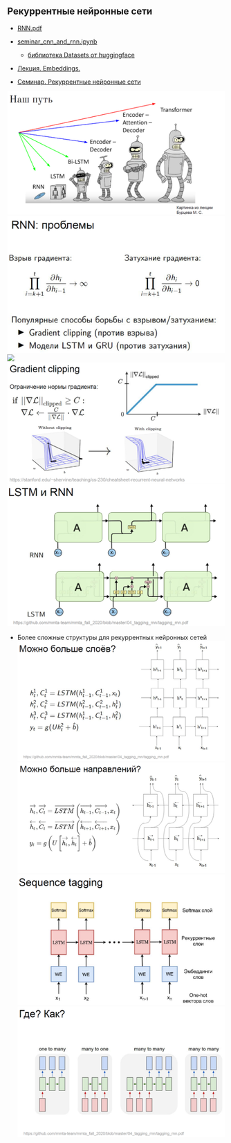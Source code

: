 ## Рекуррентные нейронные сети

- [RNN.pdf](RNN.pdf)
- [seminar_cnn_and_rnn.ipynb](seminar_cnn_and_rnn.ipynb)
    - [библиотека Datasets от huggingface](https://huggingface.co/docs/datasets/)


- [Лекция. Embeddings.](https://www.youtube.com/watch?v=eXQAOTsbhLQ&ab_channel=DeepLearningSchool)
- [Семинар. Рекуррентные нейронные сети](https://www.youtube.com/watch?v=_wpAkWZmlyg&t=1474s&ab_channel=DeepLearningSchool)


![](../for_readme/06_Рекуррентные_нейронные_сети/1.png)
![](../for_readme/06_Рекуррентные_нейронные_сети/1_1.png)
![](../for_readme/06_Рекуррентные_нейронные_сети/2.png)
![](../for_readme/06_Рекуррентные_нейронные_сети/3.png)
![](../for_readme/06_Рекуррентные_нейронные_сети/4.png)
- Более сложные структуры для рекуррентных нейронных сетей
  ![](../for_readme/06_Рекуррентные_нейронные_сети/5.png)
  ![](../for_readme/06_Рекуррентные_нейронные_сети/6.png)
  ![](../for_readme/06_Рекуррентные_нейронные_сети/7.png)
  ![](../for_readme/06_Рекуррентные_нейронные_сети/8.png)
